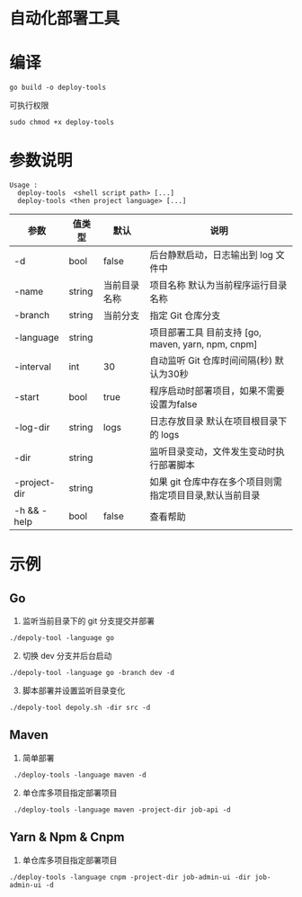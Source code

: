# 自动化部署工具

# 编译

```shell
go build -o deploy-tools
```

可执行权限

```shell
sudo chmod +x deploy-tools
```

# 参数说明

```shell
Usage :
  deploy-tools  <shell script path> [...]
  deploy-tools <then project language> [...]
```

| 参数           | 值类型    | 默认     | 说明                                       |
|--------------|--------|--------|------------------------------------------|
| -d           | bool   | false  | 后台静默启动，日志输出到 log 文件中                     |
| -name        | string | 当前目录名称 | 项目名称 默认为当前程序运行目录名称                       |
| -branch      | string | 当前分支   | 指定 Git 仓库分支                              |
| -language    | string |        | 项目部署工具 目前支持 [go, maven, yarn, npm, cnpm] |
| -interval    | int    | 30     | 自动监听 Git 仓库时间间隔(秒) 默认为30秒                |
| -start       | bool   | true   | 程序启动时部署项目，如果不需要设置为false                  |                               |                               |                                |
| -log-dir     | string | logs   | 日志存放目录 默认在项目根目录下的 logs                   |
| -dir         | string |        | 监听目录变动，文件发生变动时执行部署脚本                     |
| -project-dir | string |        | 如果 git 仓库中存在多个项目则需指定项目目录,默认当前目录          |
| -h && -help  | bool   | false  | 查看帮助                                     |

# 示例

## Go

1. 监听当前目录下的 git 分支提交并部署

```shell
./depoly-tool -language go
```

2. 切换 dev 分支并后台启动

```shell
./depoly-tool -language go -branch dev -d
```

3. 脚本部署并设置监听目录变化

```shell
./depoly-tool depoly.sh -dir src -d
```

## Maven

1. 简单部署

```shell
 ./deploy-tools -language maven -d 
```

2. 单仓库多项目指定部署项目

```shell
 ./deploy-tools -language maven -project-dir job-api -d 
```

## Yarn & Npm & Cnpm

1. 单仓库多项目指定部署项目

```shell
./deploy-tools -language cnpm -project-dir job-admin-ui -dir job-admin-ui -d
```